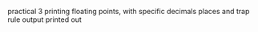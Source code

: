 practical 3
printing floating points, with specific decimals places 
and trap rule output printed out
